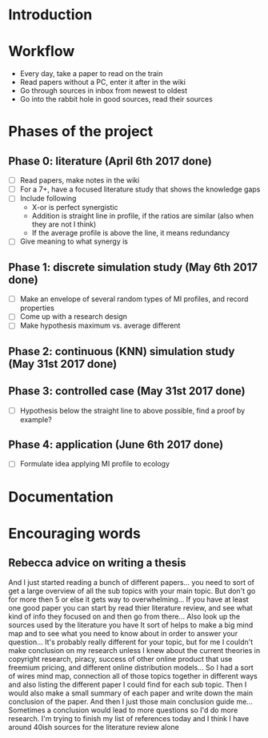 # Introduction

# Workflow

* Every day, take a paper to read on the train
* Read papers without a PC, enter it after in the wiki
* Go through sources in inbox from newest to oldest
* Go into the rabbit hole in good sources, read their sources

# Phases of the project

## Phase 0: literature (April 6th 2017 done)

* [ ] Read papers, make notes in the wiki
* [ ] For a 7+, have a focused literature study that shows the knowledge gaps
* [ ] Include following
    * X-or is perfect synergistic
    * Addition is straight line in profile, if the ratios are similar (also when they are not I think)
    * If the average profile is above the line, it means redundancy
* [ ] Give meaning to what synergy is

## Phase 1: discrete simulation study (May 6th 2017 done)

* [ ] Make an envelope of several random types of MI profiles, and record properties
* [ ] Come up with a research design
* [ ] Make hypothesis maximum vs. average different

## Phase 2: continuous (KNN) simulation study (May 31st 2017 done)

## Phase 3: controlled case (May 31st 2017 done)

* [ ] Hypothesis below the straight line to above possible, find a proof by example?

## Phase 4: application (June 6th 2017 done)

* [ ] Formulate idea applying MI profile to ecology

# Documentation

# Encouraging words

## Rebecca advice on writing a thesis

And I just started reading a bunch of different papers... you need to sort of get a large overview of all the sub topics with your main topic. But don't go for more then 5 or else it gets way to overwhelming... If you have at least one good paper you can start by read thier literature review, and see what kind of info they focused on and then go from there... Also look up the sources used by the literature you have
It sort of helps to make a big mind map and to see what you need to know about in order to answer your question... It's probably really different for your topic, but for me I couldn't make conclusion on my research unless I knew about the current theories in copyright research, piracy, success of other online product that use freemium pricing, and different online distribution models...
So I had a sort of wires mind map, connection all of those topics together in different ways and also listing the different paper I could find for each sub topic. Then I would also make a small summary of each paper and write down the main conclusion of the paper. And then I just those main conclusion guide me... Sometimes a conclusion would lead to more questions so I'd do more research. I'm trying to finish my list of references today and I think I have around 40ish sources for the literature review alone
